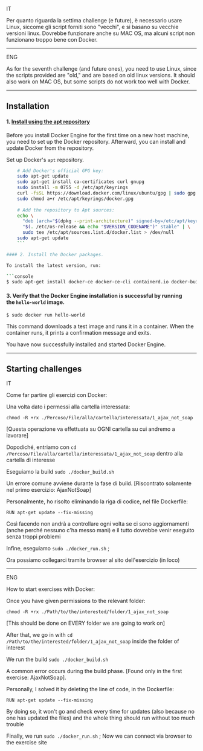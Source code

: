 IT

Per quanto riguarda la settima challenge (e future), è necessario usare Linux, siccome gli script forniti sono "vecchi", e si basano su vecchie versioni linux. 
Dovrebbe funzionare anche su MAC OS, ma alcuni script non funzionano troppo bene con Docker.

-----------------------------------------------------------------------------------
ENG

As for the seventh challenge (and future ones), you need to use Linux, since the scripts provided are "old," and are based on old linux versions. 
It should also work on MAC OS, but some scripts do not work too well with Docker.

-----------------------------------------------------------------------------------
## Installation

#### 1. [Install using the apt repository](https://docs.docker.com/engine/install/ubuntu/#install-using-the-repository)

Before you install Docker Engine for the first time on a new host machine, you need to set up the Docker repository. Afterward, you can install and update Docker from the repository.

Set up Docker's `apt` repository.

```bash
    # Add Docker's official GPG key:
    sudo apt-get update
    sudo apt-get install ca-certificates curl gnupg
    sudo install -m 0755 -d /etc/apt/keyrings
    curl -fsSL https://download.docker.com/linux/ubuntu/gpg | sudo gpg --dearmor -o /etc/apt/keyrings/docker.gpg
    sudo chmod a+r /etc/apt/keyrings/docker.gpg
    
    # Add the repository to Apt sources:
    echo \
      "deb [arch="$(dpkg --print-architecture)" signed-by=/etc/apt/keyrings/docker.gpg] https://download.docker.com/linux/ubuntu \
      "$(. /etc/os-release && echo "$VERSION_CODENAME")" stable" | \
      sudo tee /etc/apt/sources.list.d/docker.list > /dev/null
    sudo apt-get update
    ```

#### 2. Install the Docker packages.

To install the latest version, run:

```console
$ sudo apt-get install docker-ce docker-ce-cli containerd.io docker-buildx-plugin docker-compose-plugi
```
 
#### 3. Verify that the Docker Engine installation is successful by running the `hello-world` image.

```console
$ sudo docker run hello-world
```

This command downloads a test image and runs it in a container. When the container runs, it prints a confirmation message and exits.

You have now successfully installed and started Docker Engine.

-----------------------------------------------------------------------------------
## Starting challenges

IT

Come far partire gli esercizi con Docker: 

Una volta dato i permessi alla cartella interessata:
```
chmod -R +rx ./Percoso/File/alla/cartella/interessata/1_ajax_not_soap
```
[Questa operazione va effettuata su OGNI cartella su cui andremo a lavorare]

Dopodiché, entriamo con ```cd /Percoso/File/alla/cartella/interessata/1_ajax_not_soap``` dentro alla cartella di interesse

Eseguiamo la build ```sudo ./docker_build.sh``` 

Un errore comune avviene durante la fase di build. [Riscontrato solamente nel primo esercizio: AjaxNotSoap]

Personalmente, ho risolto eliminando la riga di codice, nel file Dockerfile:
```
RUN apt-get update --fix-missing
```
Così facendo non andrà a controllare ogni volta se ci sono aggiornamenti (anche perché nessuno c'ha messo mani) e il tutto dovrebbe venir eseguito senza troppi problemi

Infine, eseguiamo ```sudo ./docker_run.sh``` ;

Ora possiamo collegarci tramite browser al sito dell'esercizio (in loco)

-----------------------------------------------------------------------------------

ENG

How to start exercises with Docker: 

Once you have given permissions to the relevant folder:
```
chmod -R +rx ./Path/to/the/interested/folder/1_ajax_not_soap
```
[This should be done on EVERY folder we are going to work on]

After that, we go in with ```cd /Path/to/the/interested/folder/1_ajax_not_soap``` inside the folder of interest

We run the build ``sudo ./docker_build.sh``

A common error occurs during the build phase. [Found only in the first exercise: AjaxNotSoap].

Personally, I solved it by deleting the line of code, in the Dockerfile:
```
RUN apt-get update --fix-missing
```
By doing so, it won't go and check every time for updates (also because no one has updated the files) and the whole thing should run without too much trouble

Finally, we run ``sudo ./docker_run.sh`` ;
Now we can connect via browser to the exercise site

